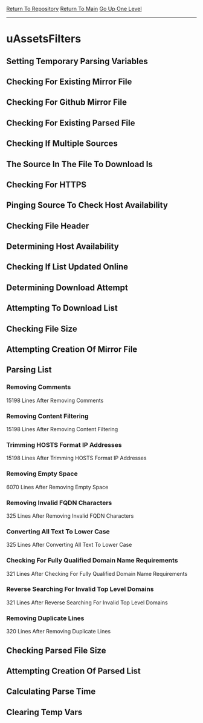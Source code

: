 [Return To Repository](https://github.com/deathbybandaid/piholeparser/)
[Return To Main](https://github.com/deathbybandaid/piholeparser/blob/master/RecentRunLogs/Mainlog.md)
[Go Up One Level](https://github.com/deathbybandaid/piholeparser/blob/master/RecentRunLogs/TopLevelScripts/30-Processing-External-Blacklists.md)
____________________________________
# uAssetsFilters
## Setting Temporary Parsing Variables
## Checking For Existing Mirror File
## Checking For Github Mirror File
## Checking For Existing Parsed File
## Checking If Multiple Sources
## The Source In The File To Download Is
## Checking For HTTPS
## Pinging Source To Check Host Availability
## Checking File Header
## Determining Host Availability
## Checking If List Updated Online
## Determining Download Attempt
## Attempting To Download List
## Checking File Size
## Attempting Creation Of Mirror File
## Parsing List
### Removing Comments
15198 Lines After Removing Comments
### Removing Content Filtering
15198 Lines After Removing Content Filtering
### Trimming HOSTS Format IP Addresses
15198 Lines After Trimming HOSTS Format IP Addresses
### Removing Empty Space
6070 Lines After Removing Empty Space
### Removing Invalid FQDN Characters
325 Lines After Removing Invalid FQDN Characters
### Converting All Text To Lower Case
325 Lines After Converting All Text To Lower Case
### Checking For Fully Qualified Domain Name Requirements
321 Lines After Checking For Fully Qualified Domain Name Requirements
### Reverse Searching For Invalid Top Level Domains
321 Lines After Reverse Searching For Invalid Top Level Domains
### Removing Duplicate Lines
320 Lines After Removing Duplicate Lines
## Checking Parsed File Size
## Attempting Creation Of Parsed List
## Calculating Parse Time
## Clearing Temp Vars
